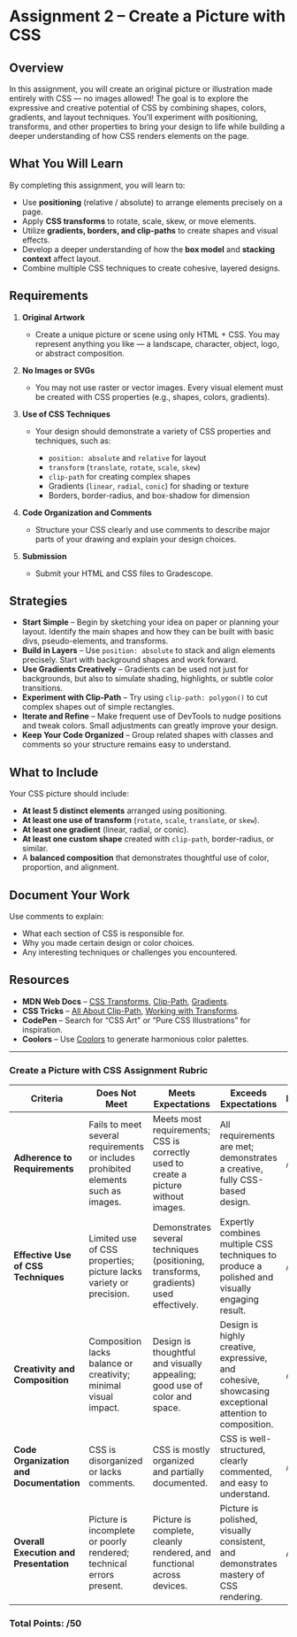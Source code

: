 # Assignment 2 – Create a Picture with CSS

## Overview

In this assignment, you will create an original picture or illustration made entirely with CSS — no images allowed! The goal is to explore the expressive and creative potential of CSS by combining shapes, colors, gradients, and layout techniques. You’ll experiment with positioning, transforms, and other properties to bring your design to life while building a deeper understanding of how CSS renders elements on the page.

## What You Will Learn

By completing this assignment, you will learn to:

* Use **positioning** (relative / absolute) to arrange elements precisely on a page.
* Apply **CSS transforms** to rotate, scale, skew, or move elements.
* Utilize **gradients, borders, and clip-paths** to create shapes and visual effects.
* Develop a deeper understanding of how the **box model** and **stacking context** affect layout.
* Combine multiple CSS techniques to create cohesive, layered designs.

## Requirements

1. **Original Artwork**

   * Create a unique picture or scene using only HTML + CSS. You may represent anything you like — a landscape, character, object, logo, or abstract composition.

2. **No Images or SVGs**

   * You may not use raster or vector images. Every visual element must be created with CSS properties (e.g., shapes, colors, gradients).

3. **Use of CSS Techniques**

   * Your design should demonstrate a variety of CSS properties and techniques, such as:

     * `position: absolute` and `relative` for layout
     * `transform` (`translate`, `rotate`, `scale`, `skew`)
     * `clip-path` for creating complex shapes
     * Gradients (`linear`, `radial`, `conic`) for shading or texture
     * Borders, border-radius, and box-shadow for dimension

4. **Code Organization and Comments**

   * Structure your CSS clearly and use comments to describe major parts of your drawing and explain your design choices.

5. **Submission**

   * Submit your HTML and CSS files to Gradescope.

## Strategies

* **Start Simple** – Begin by sketching your idea on paper or planning your layout. Identify the main shapes and how they can be built with basic divs, pseudo-elements, and transforms.
* **Build in Layers** – Use `position: absolute` to stack and align elements precisely. Start with background shapes and work forward.
* **Use Gradients Creatively** – Gradients can be used not just for backgrounds, but also to simulate shading, highlights, or subtle color transitions.
* **Experiment with Clip-Path** – Try using `clip-path: polygon()` to cut complex shapes out of simple rectangles.
* **Iterate and Refine** – Make frequent use of DevTools to nudge positions and tweak colors. Small adjustments can greatly improve your design.
* **Keep Your Code Organized** – Group related shapes with classes and comments so your structure remains easy to understand.

## What to Include

Your CSS picture should include:

* **At least 5 distinct elements** arranged using positioning.
* **At least one use of transform** (`rotate`, `scale`, `translate`, or `skew`).
* **At least one gradient** (linear, radial, or conic).
* **At least one custom shape** created with `clip-path`, border-radius, or similar.
* A **balanced composition** that demonstrates thoughtful use of color, proportion, and alignment.

## Document Your Work

Use comments to explain:

* What each section of CSS is responsible for.
* Why you made certain design or color choices.
* Any interesting techniques or challenges you encountered.

## Resources

* **MDN Web Docs** – [CSS Transforms](https://developer.mozilla.org/en-US/docs/Web/CSS/transform), [Clip-Path](https://developer.mozilla.org/en-US/docs/Web/CSS/clip-path), [Gradients](https://developer.mozilla.org/en-US/docs/Web/CSS/gradient).
* **CSS Tricks** – [All About Clip-Path](https://css-tricks.com/almanac/properties/c/clip-path/), [Working with Transforms](https://css-tricks.com/almanac/properties/t/transform/).
* **CodePen** – Search for “CSS Art” or “Pure CSS Illustrations” for inspiration.
* **Coolors** – Use [Coolors](https://coolors.co/) to generate harmonious color palettes.

---

### Create a Picture with CSS Assignment Rubric

| **Criteria**                            | **Does Not Meet**                                                                  | **Meets Expectations**                                                                 | **Exceeds Expectations**                                                                              | **Points** |
| --------------------------------------- | ---------------------------------------------------------------------------------- | -------------------------------------------------------------------------------------- | ----------------------------------------------------------------------------------------------------- | ---------- |
| **Adherence to Requirements**           | Fails to meet several requirements or includes prohibited elements such as images. | Meets most requirements; CSS is correctly used to create a picture without images.     | All requirements are met; demonstrates a creative, fully CSS-based design.                            | /10        |
| **Effective Use of CSS Techniques**     | Limited use of CSS properties; picture lacks variety or precision.                 | Demonstrates several techniques (positioning, transforms, gradients) used effectively. | Expertly combines multiple CSS techniques to produce a polished and visually engaging result.         | /10        |
| **Creativity and Composition**          | Composition lacks balance or creativity; minimal visual impact.                    | Design is thoughtful and visually appealing; good use of color and space.              | Design is highly creative, expressive, and cohesive, showcasing exceptional attention to composition. | /10        |
| **Code Organization and Documentation** | CSS is disorganized or lacks comments.                                             | CSS is mostly organized and partially documented.                                      | CSS is well-structured, clearly commented, and easy to understand.                                    | /10        |
| **Overall Execution and Presentation**  | Picture is incomplete or poorly rendered; technical errors present.                | Picture is complete, cleanly rendered, and functional across devices.                  | Picture is polished, visually consistent, and demonstrates mastery of CSS rendering.                  | /10        |

### Total Points: /50
